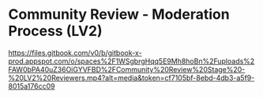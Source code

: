 # **Community Review - Moderation Process (LV2)**
https://files.gitbook.com/v0/b/gitbook-x-prod.appspot.com/o/spaces%2F1WSgbrgHqq5E9Mh8hoBn%2Fuploads%2FAW0bPA40uZ36OiGYVFBD%2FCommunity%20Review%20Stage%20-%20LV2%20Reviewers.mp4?alt=media&token=cf7105bf-8ebd-4db3-a5f9-8015a176cc09
